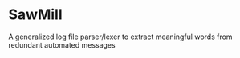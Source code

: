 # SawMill
A generalized log file parser/lexer to extract meaningful words from redundant automated messages
